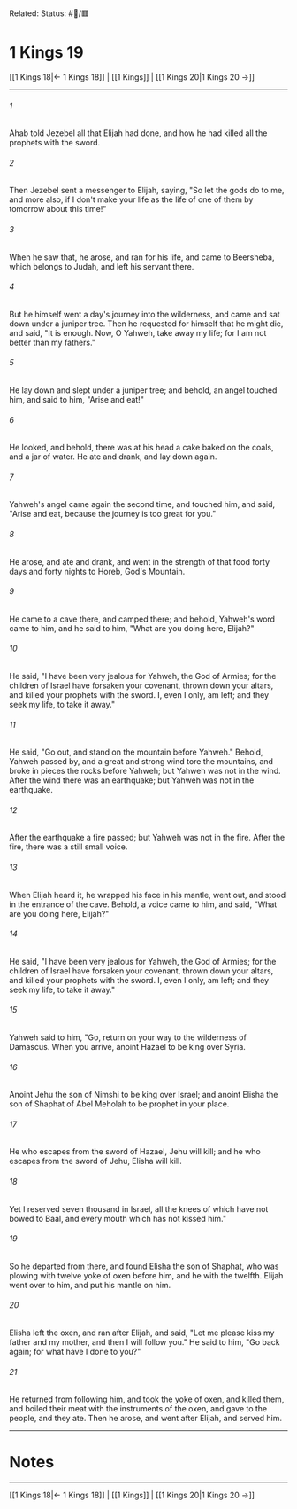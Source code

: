 Related:
Status: #📖/🟥
# 1 Kings 19

[[1 Kings 18|← 1 Kings 18]] | [[1 Kings]] | [[1 Kings 20|1 Kings 20 →]]
***



###### 1 
Ahab told Jezebel all that Elijah had done, and how he had killed all the prophets with the sword. 

###### 2 
Then Jezebel sent a messenger to Elijah, saying, "So let the gods do to me, and more also, if I don't make your life as the life of one of them by tomorrow about this time!" 

###### 3 
When he saw that, he arose, and ran for his life, and came to Beersheba, which belongs to Judah, and left his servant there. 

###### 4 
But he himself went a day's journey into the wilderness, and came and sat down under a juniper tree. Then he requested for himself that he might die, and said, "It is enough. Now, O Yahweh, take away my life; for I am not better than my fathers." 

###### 5 
He lay down and slept under a juniper tree; and behold, an angel touched him, and said to him, "Arise and eat!" 

###### 6 
He looked, and behold, there was at his head a cake baked on the coals, and a jar of water. He ate and drank, and lay down again. 

###### 7 
Yahweh's angel came again the second time, and touched him, and said, "Arise and eat, because the journey is too great for you." 

###### 8 
He arose, and ate and drank, and went in the strength of that food forty days and forty nights to Horeb, God's Mountain. 

###### 9 
He came to a cave there, and camped there; and behold, Yahweh's word came to him, and he said to him, "What are you doing here, Elijah?" 

###### 10 
He said, "I have been very jealous for Yahweh, the God of Armies; for the children of Israel have forsaken your covenant, thrown down your altars, and killed your prophets with the sword. I, even I only, am left; and they seek my life, to take it away." 

###### 11 
He said, "Go out, and stand on the mountain before Yahweh." Behold, Yahweh passed by, and a great and strong wind tore the mountains, and broke in pieces the rocks before Yahweh; but Yahweh was not in the wind. After the wind there was an earthquake; but Yahweh was not in the earthquake. 

###### 12 
After the earthquake a fire passed; but Yahweh was not in the fire. After the fire, there was a still small voice. 

###### 13 
When Elijah heard it, he wrapped his face in his mantle, went out, and stood in the entrance of the cave. Behold, a voice came to him, and said, "What are you doing here, Elijah?" 

###### 14 
He said, "I have been very jealous for Yahweh, the God of Armies; for the children of Israel have forsaken your covenant, thrown down your altars, and killed your prophets with the sword. I, even I only, am left; and they seek my life, to take it away." 

###### 15 
Yahweh said to him, "Go, return on your way to the wilderness of Damascus. When you arrive, anoint Hazael to be king over Syria. 

###### 16 
Anoint Jehu the son of Nimshi to be king over Israel; and anoint Elisha the son of Shaphat of Abel Meholah to be prophet in your place. 

###### 17 
He who escapes from the sword of Hazael, Jehu will kill; and he who escapes from the sword of Jehu, Elisha will kill. 

###### 18 
Yet I reserved seven thousand in Israel, all the knees of which have not bowed to Baal, and every mouth which has not kissed him." 

###### 19 
So he departed from there, and found Elisha the son of Shaphat, who was plowing with twelve yoke of oxen before him, and he with the twelfth. Elijah went over to him, and put his mantle on him. 

###### 20 
Elisha left the oxen, and ran after Elijah, and said, "Let me please kiss my father and my mother, and then I will follow you." He said to him, "Go back again; for what have I done to you?" 

###### 21 
He returned from following him, and took the yoke of oxen, and killed them, and boiled their meat with the instruments of the oxen, and gave to the people, and they ate. Then he arose, and went after Elijah, and served him.

---
# Notes


***
[[1 Kings 18|← 1 Kings 18]] | [[1 Kings]] | [[1 Kings 20|1 Kings 20 →]]
